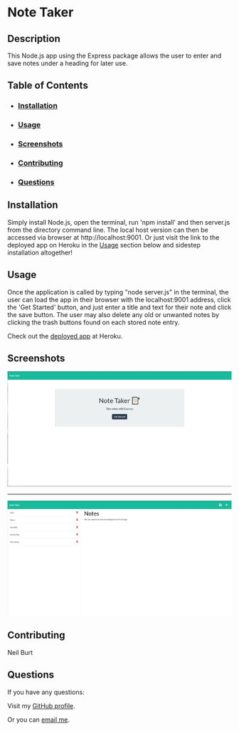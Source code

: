 # Note Taker  

## Description  

This Node.js app using the Express package allows the user to enter and save notes under a heading for later use.  

## Table of Contents
- ### [Installation](#installation)
- ### [Usage](#usage)
- ### [Screenshots](#screenshots)
- ### [Contributing](#contributing)
- ### [Questions](#questions)
  

## Installation  

Simply install Node.js, open the terminal, run 'npm install' and then server.js from the directory command line. The local host version can then be accessed via browser at http://localhost:9001. Or just visit the link to the deployed app on Heroku in the [Usage](#usage) section below and sidestep installation altogether!  

## Usage  

Once the application is called by typing "node server.js" in the terminal, the user can load the app in their browser with the localhost:9001 address, click the 'Get Started' button, and just enter a title and text for their note and click the save button. The user may also delete any old or unwanted notes by clicking the trash buttons found on each stored note entry.

Check out the [deployed app](https://arcane-shelf-58681.herokuapp.com/) at Heroku.  

## Screenshots  

![Screenshot of Note Taker](./public/assets/images/screenshot.jpg)  

---  

![Screenshot of Note Taker](./public/assets/images/screenshot2.jpg)  

## Contributing  

Neil Burt  

## Questions  

If you have any questions:  

Visit my [GitHub profile](https://github.com/neilburt).  

Or you can [email me](mailto:neil.burt@comcast.net).